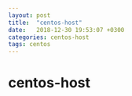 ```yaml
---
layout: post
title:  "centos-host"
date:   2018-12-30 19:53:07 +0300
categories: centos-host
tags: centos
---
```


# centos-host
